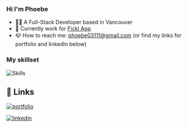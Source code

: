 

### Hi I'm Phoebe

- 👩‍💻 A Full-Stack Developer based in Vancouver
- 💼 Currently work for [Fickl App](https://www.ficklmarketing.com/)
- 📪 How to reach me: phoebe03111@gmail.com (or find my links for portfolio and linkedin below)

### My skillset
![Skills](https://skillicons.dev/icons?i=html,css,sass,js,react,nodejs,express,mysql,git,figma)

## 🔗 Links
[![portfolio](https://img.shields.io/badge/my_portfolio-000?style=for-the-badge&logo=ko-fi&logoColor=white)](https://phoebechang.dev)

[![linkedin](https://img.shields.io/badge/linkedin-0A66C2?style=for-the-badge&logo=linkedin&logoColor=white)](https://www.linkedin.com/in/phoebe--chang/)


